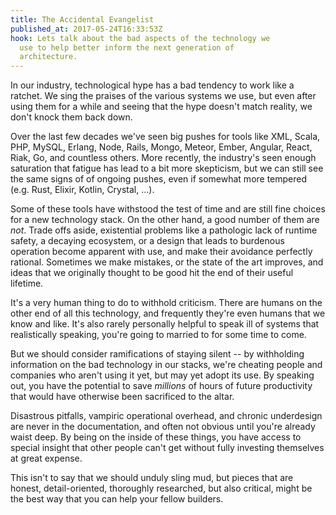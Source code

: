 ```yaml
---
title: The Accidental Evangelist
published_at: 2017-05-24T16:33:53Z
hook: Lets talk about the bad aspects of the technology we
  use to help better inform the next generation of
  architecture.
---
```


In our industry, technological hype has a bad tendency to
work like a ratchet. We sing the praises of the various
systems we use, but even after using them for a while and
seeing that the hype doesn't match reality, we don't knock
them back down.

Over the last few decades we've seen big pushes for tools
like XML, Scala, PHP, MySQL, Erlang, Node, Rails, Mongo,
Meteor, Ember, Angular, React, Riak, Go, and countless
others. More recently, the industry's seen enough
saturation that fatigue has lead to a bit more skepticism,
but we can still see the same signs of of ongoing pushes,
even if somewhat more tempered (e.g. Rust, Elixir, Kotlin,
Crystal, ...).

Some of these tools have withstood the test of time and are
still fine choices for a new technology stack. On the other
hand, a good number of them are _not_. Trade offs aside,
existential problems like a pathologic lack of runtime
safety, a decaying ecosystem, or a design that leads to
burdenous operation become apparent with use, and make
their avoidance perfectly rational. Sometimes we make
mistakes, or the state of the art improves, and ideas that
we originally thought to be good hit the end of their
useful lifetime.

It's a very human thing to do to withhold criticism. There
are humans on the other end of all this technology, and
frequently they're even humans that we know and like. It's
also rarely personally helpful to speak ill of systems that
realistically speaking, you're going to married to for some
time to come.

But we should consider ramifications of staying silent --
by withholding information on the bad technology in our
stacks, we're cheating people and companies who aren't
using it yet, but may yet adopt its use. By speaking out,
you have the potential to save _millions_ of hours of
future productivity that would have otherwise been
sacrificed to the altar.

Disastrous pitfalls, vampiric operational overhead, and
chronic underdesign are never in the documentation, and
often not obvious until you're already waist deep. By being
on the inside of these things, you have access to special
insight that other people can't get without fully investing
themselves at great expense.

This isn't to say that we should unduly sling mud, but
pieces that are honest, detail-oriented, thoroughly
researched, but also critical, might be the best way that
you can help your fellow builders.
